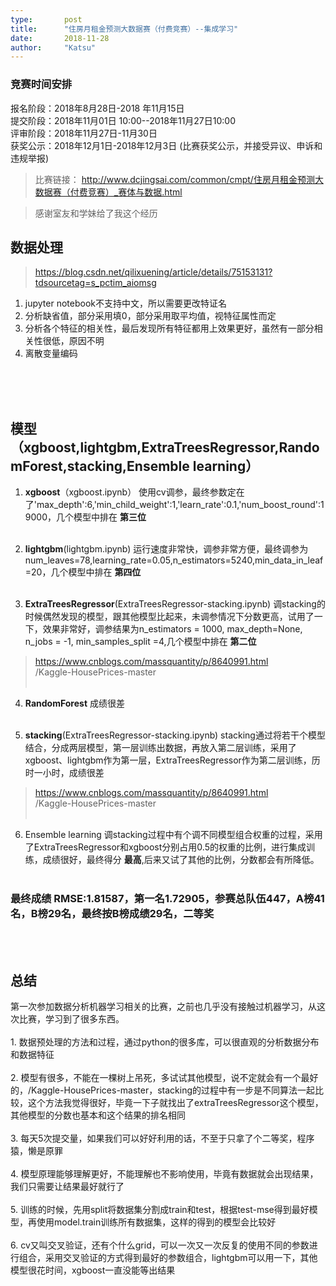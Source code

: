 ```yaml
---
type:       post
title:      "住房月租金预测大数据赛（付费竞赛）--集成学习"
date:       2018-11-28
author:     "Katsu"
---
```



### 竞赛时间安排
报名阶段：2018年8月28日-2018 年11月15日<br>
提交阶段：2018年11月01日 10:00--2018年11月27日10:00<br>
评审阶段：2018年11月27日-11月30日<br>
获奖公示：2018年12月1日-2018年12月3日 (比赛获奖公示，并接受异议、申诉和违规举报)<br>
>比赛链接： <http://www.dcjingsai.com/common/cmpt/住房月租金预测大数据赛（付费竞赛）_赛体与数据.html>

>感谢室友和学妹给了我这个经历

## 数据处理

>https://blog.csdn.net/qilixuening/article/details/75153131?tdsourcetag=s_pctim_aiomsg

1. jupyter notebook不支持中文，所以需要更改特证名
2. 分析缺省值，部分采用填0，部分采用取平均值，视特征属性而定
3. 分析各个特征的相关性，最后发现所有特征都用上效果更好，虽然有一部分相关性很低，原因不明
4. 离散变量编码

<br><br><br>

## 模型（xgboost,lightgbm,ExtraTreesRegressor,RandomForest,stacking,Ensemble learning）
1. __xgboost__（xgboost.ipynb）
    使用cv调参，最终参数定在了'max_depth':6,'min_child_weight':1,'learn_rate':0.1,'num_boost_round':19000，几个模型中排在 __第三位__ <br><br>


2. __lightgbm__(lightgbm.ipynb)
    运行速度非常快，调参非常方便，最终调参为num_leaves=78,learning_rate=0.05,n_estimators=5240,min_data_in_leaf=20，几个模型中排在 __第四位__ <br><br>


3. __ExtraTreesRegressor__(ExtraTreesRegressor-stacking.ipynb)
    调stacking的时候偶然发现的模型，跟其他模型比起来，未调参情况下分数更高，试用了一下，效果非常好，调参结果为n_estimators = 1000, max_depth=None, n_jobs = -1, min_samples_split =4,几个模型中排在 __第二位__ 
>https://www.cnblogs.com/massquantity/p/8640991.html<br>
>/Kaggle-HousePrices-master
<br><br>
4. __RandomForest__ 成绩很差<br><br>

5. __stacking__(ExtraTreesRegressor-stacking.ipynb)
    stacking通过将若干个模型结合，分成两层模型，第一层训练出数据，再放入第二层训练，采用了xgboost、lightgbm作为第一层，ExtraTreesRegressor作为第二层训练，历时一小时，成绩很差
>https://www.cnblogs.com/massquantity/p/8640991.html<br>
>/Kaggle-HousePrices-master
<br><br>
6. Ensemble learning
    调stacking过程中有个调不同模型组合权重的过程，采用了ExtraTreesRegressor和xgboost分别占用0.5的权重的比例，进行集成训练，成绩很好，最终得分 __最高__,后来又试了其他的比例，分数都会有所降低。
<br><br>

### 最终成绩 RMSE:1.81587，第一名1.72905，参赛总队伍447，A榜41名，B榜29名，最终按B榜成绩29名，二等奖
<br><br>

## 总结
第一次参加数据分析机器学习相关的比赛，之前也几乎没有接触过机器学习，从这次比赛，学习到了很多东西。<br><br>
    1. 数据预处理的方法和过程，通过python的很多库，可以很直观的分析数据分布和数据特征<br><br>
    2. 模型有很多，不能在一棵树上吊死，多试试其他模型，说不定就会有一个最好的，/Kaggle-HousePrices-master，stacking的过程中有一步是不同算法一起比较，这个方法我觉得很好，毕竟一下子就找出了extraTreesRegressor这个模型，其他模型的分数也基本和这个结果的排名相同<br><br>
    3. 每天5次提交量，如果我们可以好好利用的话，不至于只拿了个二等奖，程序猿，懒是原罪<br><br>
    4. 模型原理能够理解更好，不能理解也不影响使用，毕竟有数据就会出现结果，我们只需要让结果最好就行了<br><br>
    5. 训练的时候，先用split将数据集分割成train和test，根据test-mse得到最好模型，再使用model.train训练所有数据集，这样的得到的模型会比较好<br><br>
    6. cv又叫交叉验证，还有个什么grid，可以一次又一次反复的使用不同的参数进行组合，采用交叉验证的方式得到最好的参数组合，lightgbm可以用一下，其他模型很花时间，xgboost一直没能等出结果<br><br>